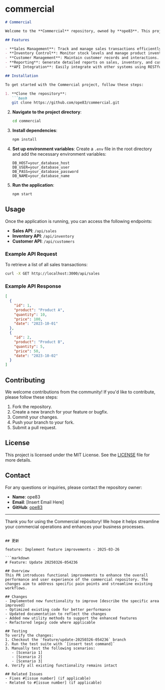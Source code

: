 # commercial

```markdown
# Commercial

Welcome to the **Commercial** repository, owned by **ope83**. This project is designed to provide tools and utilities for managing commercial operations, such as sales, inventory, and customer management. Whether you're a small business owner or a developer looking to integrate commercial functionalities into your application, this repository has you covered.

## Features

- **Sales Management**: Track and manage sales transactions efficiently.
- **Inventory Control**: Monitor stock levels and manage product inventory.
- **Customer Management**: Maintain customer records and interactions.
- **Reporting**: Generate detailed reports on sales, inventory, and customer data.
- **API Integration**: Easily integrate with other systems using RESTful APIs.

## Installation

To get started with the Commercial project, follow these steps:

1. **Clone the repository**:
   ```bash
   git clone https://github.com/ope83/commercial.git
   ```

2. **Navigate to the project directory**:
   ```bash
   cd commercial
   ```

3. **Install dependencies**:
   ```bash
   npm install
   ```

4. **Set up environment variables**:
   Create a `.env` file in the root directory and add the necessary environment variables:
   ```env
   DB_HOST=your_database_host
   DB_USER=your_database_user
   DB_PASS=your_database_password
   DB_NAME=your_database_name
   ```

5. **Run the application**:
   ```bash
   npm start
   ```

## Usage

Once the application is running, you can access the following endpoints:

- **Sales API**: `/api/sales`
- **Inventory API**: `/api/inventory`
- **Customer API**: `/api/customers`

### Example API Request

To retrieve a list of all sales transactions:

```bash
curl -X GET http://localhost:3000/api/sales
```

### Example API Response

```json
[
  {
    "id": 1,
    "product": "Product A",
    "quantity": 10,
    "price": 100,
    "date": "2023-10-01"
  },
  {
    "id": 2,
    "product": "Product B",
    "quantity": 5,
    "price": 50,
    "date": "2023-10-02"
  }
]
```

## Contributing

We welcome contributions from the community! If you'd like to contribute, please follow these steps:

1. Fork the repository.
2. Create a new branch for your feature or bugfix.
3. Commit your changes.
4. Push your branch to your fork.
5. Submit a pull request.

## License

This project is licensed under the MIT License. See the [LICENSE](LICENSE) file for more details.

## Contact

For any questions or inquiries, please contact the repository owner:

- **Name**: ope83
- **Email**: [Insert Email Here]
- **GitHub**: [ope83](https://github.com/ope83)

---

Thank you for using the Commercial repository! We hope it helps streamline your commercial operations and enhances your business processes.
```

## 更新

feature: Implement feature improvements - 2025-03-26

```markdown
# Feature: Update 20250326-054236

## Overview
This PR introduces functional improvements to enhance the overall performance and user experience of the commercial repository. The changes aim to address specific pain points and streamline existing workflows.

## Changes
- Implemented new functionality to improve [describe the specific area improved]
- Optimized existing code for better performance
- Updated documentation to reflect the changes
- Added new utility methods to support the enhanced features
- Refactored legacy code where applicable

## Testing
To verify the changes:
1. Checkout the `feature/update-20250326-054236` branch
2. Run the test suite with `[insert test command]`
3. Manually test the following scenarios:
   - [Scenario 1]
   - [Scenario 2]
   - [Scenario 3]
4. Verify all existing functionality remains intact

## Related Issues
- Fixes #[issue number] (if applicable)
- Related to #[issue number] (if applicable)
```